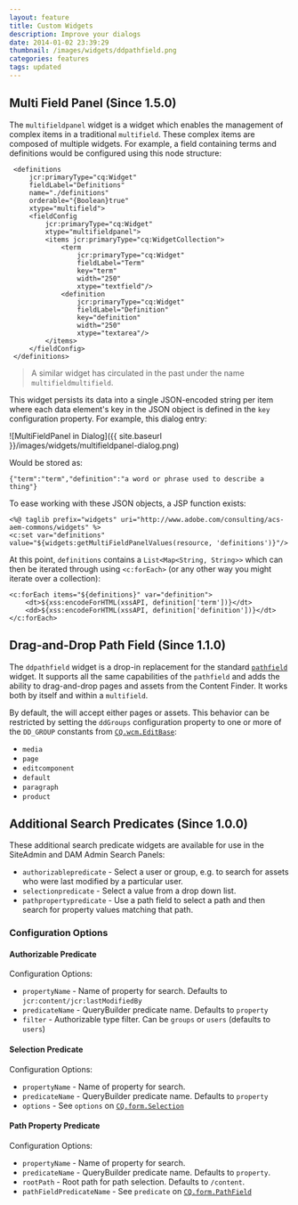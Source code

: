 ```yaml
---
layout: feature
title: Custom Widgets
description: Improve your dialogs
date: 2014-01-02 23:39:29
thumbnail: /images/widgets/ddpathfield.png
categories: features
tags: updated
---
```


## Multi Field Panel (Since 1.5.0)

The `multifieldpanel` widget is a widget which enables the management of complex items in a traditional `multifield`. These complex items are composed of multiple widgets. For example, a field containing terms and definitions would be configured using this node structure:

     <definitions
         jcr:primaryType="cq:Widget"
         fieldLabel="Definitions"
         name="./definitions"
         orderable="{Boolean}true"
         xtype="multifield">
         <fieldConfig
             jcr:primaryType="cq:Widget"
             xtype="multifieldpanel">
             <items jcr:primaryType="cq:WidgetCollection">
                 <term
                     jcr:primaryType="cq:Widget"
                     fieldLabel="Term"
                     key="term"
                     width="250"
                     xtype="textfield"/>
                 <definition
                     jcr:primaryType="cq:Widget"
                     fieldLabel="Definition"
                     key="definition"
                     width="250"
                     xtype="textarea"/>
             </items>
         </fieldConfig>
     </definitions>

> A similar widget has circulated in the past under the name `multifieldmultifield`.

This widget persists its data into a single JSON-encoded string per item where each data element's key in the JSON object is defined in the `key` configuration property. For example, this dialog entry:

![MultiFieldPanel in Dialog]({{ site.baseurl }}/images/widgets/multifieldpanel-dialog.png)

Would be stored as:

    {"term":"term","definition":"a word or phrase used to describe a thing"}

To ease working with these JSON objects, a JSP function exists:

    <%@ taglib prefix="widgets" uri="http://www.adobe.com/consulting/acs-aem-commons/widgets" %>
    <c:set var="definitions" value="${widgets:getMultiFieldPanelValues(resource, 'definitions')}"/>
    
At this point, `definitions` contains a `List<Map<String, String>>` which can then be iterated through using `<c:forEach>` (or any other way you might iterate over a collection):

	<c:forEach items="${definitions}" var="definition">
	    <dt>${xss:encodeForHTML(xssAPI, definition['term'])}</dt>
	    <dd>${xss:encodeForHTML(xssAPI, definition['definition'])}</dt>
	</c:forEach>

## Drag-and-Drop Path Field (Since 1.1.0)

The `ddpathfield` widget is a drop-in replacement for the standard [`pathfield`](http://dev.day.com/docs/en/cq/current/widgets-api/index.html?class=CQ.form.PathField) widget. It supports all the same capabilities of the `pathfield` and adds the ability to drag-and-drop pages and assets from the Content Finder. It works both by itself and within a `multifield`.

By default, the will accept either pages or assets. This behavior can be restricted by setting the `ddGroups` configuration property to one or more of the `DD_GROUP` constants from [`CQ.wcm.EditBase`](http://dev.day.com/docs/en/cq/current/widgets-api/index.html?class=CQ.wcm.EditBase):

* `media`
* `page`
* `editcomponent`
* `default`
* `paragraph`
* `product`

## Additional Search Predicates (Since 1.0.0)

These additional search predicate widgets are available for use in the SiteAdmin and DAM Admin Search Panels:

* `authorizablepredicate` - Select a user or group, e.g. to search for assets who were last modified by a particular user.
* `selectionpredicate` - Select a value from a drop down list.
* `pathpropertypredicate` - Use a path field to select a path and then search for property values matching that path.

### Configuration Options

#### Authorizable Predicate

Configuration Options:

* `propertyName` - Name of property for search. Defaults to `jcr:content/jcr:lastModifiedBy`
* `predicateName` - QueryBuilder predicate name. Defaults to `property`
* `filter` - Authorizable type filter. Can be `groups` or `users` (defaults to `users`)

#### Selection Predicate

Configuration Options:

* `propertyName` - Name of property for search.
* `predicateName` - QueryBuilder predicate name. Defaults to `property`
* `options` - See `options` on [`CQ.form.Selection`](http://dev.day.com/docs/en/cq/current/widgets-api/?class=CQ.form.Selection)

#### Path Property Predicate

Configuration Options:


* `propertyName` - Name of property for search.
* `predicateName` - QueryBuilder predicate name. Defaults to `property`.
* `rootPath` - Root path for path selection. Defaults to `/content`.
* `pathFieldPredicateName` - See `predicate` on [`CQ.form.PathField`](http://dev.day.com/docs/en/cq/current/widgets-api/?class=CQ.form.PathField)

